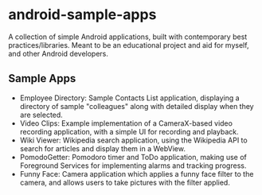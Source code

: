 # android-sample-apps

A collection of simple Android applications, built with contemporary best practices/libraries. Meant to be an educational project and aid for myself, and other Android developers.

## Sample Apps

- Employee Directory: Sample Contacts List application, displaying a directory of sample "colleagues" along with detailed display when they are selected.
- Video Clips: Example implementation of a CameraX-based video recording application, with a simple UI for recording and playback.
- Wiki Viewer: Wikipedia search application, using the Wikipedia API to search for articles and display them in a WebView.
- PomodoGetter: Pomodoro timer and ToDo application, making use of Foreground Services for implementing alarms and tracking progress.
- Funny Face: Camera application which applies a funny face filter to the camera, and allows users to take pictures with the filter applied.
